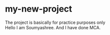 # my-new-project
The project is basically for practice purposes only
<br>
Hello I am Soumyashree.
And I have done MCA.
